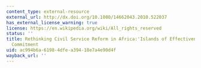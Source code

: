 ```yaml
---
content_type: external-resource
external_url: http://dx.doi.org/10.1080/14662043.2010.522037
has_external_license_warning: true
license: https://en.wikipedia.org/wiki/All_rights_reserved
status: ''
title: Rethinking Civil Service Reform in Africa:'Islands of Effectiveness' and Organisational
  Commitment
uid: ac994b6a-6198-4dfe-a394-18e7a4e90d4f
wayback_url: ''
---
```


